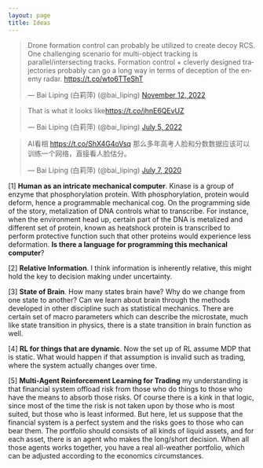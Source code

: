 ```yaml
---
layout: page
title: Ideas
---
```

<blockquote class="twitter-tweet"><p lang="en" dir="ltr">Drone formation control can probably be utilized to create decoy RCS. One challenging scenario for multi-object tracking is parallel/intersecting tracks. Formation control + cleverly designed trajectories probably can go a long way in terms of deception of the enemy radar. <a href="https://t.co/wto6TTeShT">https://t.co/wto6TTeShT</a></p>&mdash; Bai Liping (白莉萍) (@bai_liping) <a href="https://twitter.com/bai_liping/status/1591391218218700801?ref_src=twsrc%5Etfw">November 12, 2022</a></blockquote> <script async src="https://platform.twitter.com/widgets.js" charset="utf-8"></script> 

<blockquote class="twitter-tweet"><p lang="en" dir="ltr">That is what it looks like<a href="https://t.co/jhnE6QEvUZ">https://t.co/jhnE6QEvUZ</a></p>&mdash; Bai Liping (白莉萍) (@bai_liping) <a href="https://twitter.com/bai_liping/status/1544187942842683392?ref_src=twsrc%5Etfw">July 5, 2022</a></blockquote> <script async src="https://platform.twitter.com/widgets.js" charset="utf-8"></script> 

<blockquote class="twitter-tweet"><p lang="zh" dir="ltr">AI看相 <a href="https://t.co/ShX4G4oVsq">https://t.co/ShX4G4oVsq</a> 那么多年高考人脸和分数数据应该可以训练一个网络，直接看人脸估分。</p>&mdash; Bai Liping (白莉萍) (@bai_liping) <a href="https://twitter.com/bai_liping/status/1280470625669148672?ref_src=twsrc%5Etfw">July 7, 2020</a></blockquote> <script async src="https://platform.twitter.com/widgets.js" charset="utf-8"></script> 


[1] **Human as an intricate mechanical computer**. Kinase is a group of enzyme that phosphorylation protein. With phosphorylation, protein would deform,  hence a programmable mechanical cog. On the programming side of the story, metalization of DNA controls what to transcribe. For instance, when the environment head up, certain part of the DNA is metalized and different set of protein, known as heatshock protein is transcribed to perform protective function such that other proteins would experience less deformation. **Is there a language for programming this mechanical computer**?

[2] **Relative Information**. I think information is inherently relative, this might hold the key to decision making under uncertainty.

[3] **State of Brain**. How many states brain have? Why do we change from one state to another? Can we learn about brain through the methods developed in other discipline such as statistical mechanics. There are certain set of macro parameters which can describe the microstate, much like state transition in physics, there is a state transition in brain function as well.

[4] **RL for things that are dynamic**. Now the set up of RL assume MDP that is static. What would happen if that assumption is invalid such as trading, where the system actually changes over time.  

[5] **Multi-Agent Reinforcement Learning for Trading** my understanding is that financial system offload risk from those who do things to those who have the means to absorb those risks. Of course there is a kink in that logic, since most of the time the risk is not taken upon by those who is most suited, but those who is least informed. But here, let us suppose that the financial system is a perfect system and the risks goes to those who can bear them. The portfolio should consists of all kinds of liquid assets, and for each asset, there is an agent who makes the long/short decision. When all those agents works together, you have a real all-weather portfolio, which can be adjusted according to the economics circumstances.

